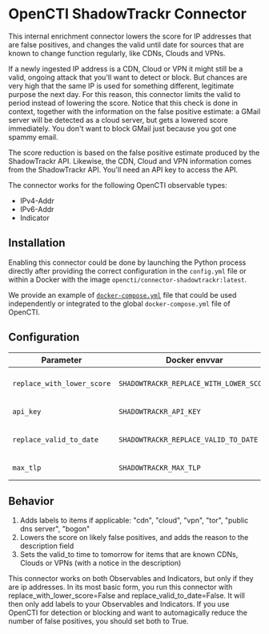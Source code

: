 # OpenCTI ShadowTrackr Connector

This internal enrichment connector lowers the score for IP addresses that are 
false positives, and changes the valid until date for sources
that are known to change function regularly, like CDNs, Clouds and VPNs. 

If a newly ingested IP address is a CDN, Cloud or VPN it might still be a valid, 
ongoing attack that you'll want to detect or block. But chances are very high 
that the same IP is used for something different, legitimate purpose the next 
day. For this reason, this connector limits the valid to period instead of 
lowering the score. Notice that this check is done in context, together with 
the information on the false positive estimate: a GMail server will be detected
as a cloud server, but gets a lowered score immediately. You don't want to block
 GMail just because you got one spammy email.    

The score reduction is based on the false positive estimate produced by the 
ShadowTrackr API. Likewise, the CDN, Cloud and VPN information comes from 
the ShadowTrackr API. You'll need an API key to access the API.

The connector works for the following OpenCTI observable types:

* IPv4-Addr
* IPv6-Addr
* Indicator

## Installation

Enabling this connector could be done by launching the Python process directly
after providing the correct configuration in the `config.yml` file or within a
Docker with the image `opencti/connector-shadowtrackr:latest`.

We provide an example of [`docker-compose.yml`](docker-compose.yml) file that
could be used independently or integrated to the global `docker-compose.yml`
file of OpenCTI.

## Configuration

| Parameter            	     | Docker envvar                           | Mandatory | Description                                                             |
|----------------------------|-----------------------------------------|-----------|-------------------------------------------------------------------------|
| `replace_with_lower_score` | `SHADOWTRACKR_REPLACE_WITH_LOWER_SCORE` | Yes       | Lower the score based on the ShadowTrackr false positive estimate value |
| `api_key`                  | `SHADOWTRACKR_API_KEY`                  | Yes       | Get one here: https://shadowtrackr.com/usr/                             |                                                                   |
| `replace_valid_to_date`    | `SHADOWTRACKR_REPLACE_VALID_TO_DATE`    | Yes       | Set the valid to date to tomorrow for CDNs, Clouds and VPNs             |
| `max_tlp`                  | `SHADOWTRACKR_MAX_TLP`                  | No        | Don't send anything above this TLP to ShadowTrackr                      |

## Behavior

1. Adds labels to items if applicable: "cdn", "cloud", "vpn", "tor", "public dns server", "bogon"
2. Lowers the score on likely false positives, and adds the reason to the description field
3. Sets the valid_to time to tomorrow for items that are known CDNs, Clouds or VPNs (with a notice in the description)

This connector works on both Observables and Indicators, but only if they are ip addresses. In its most basic form, 
you run this connector with replace_with_lower_score=False and replace_valid_to_date=False. It will then only add labels
to your Observables and Indicators. If you use OpenCTI for detection or blocking and  want to automagically reduce 
the number of false positives, you should set both to True.
